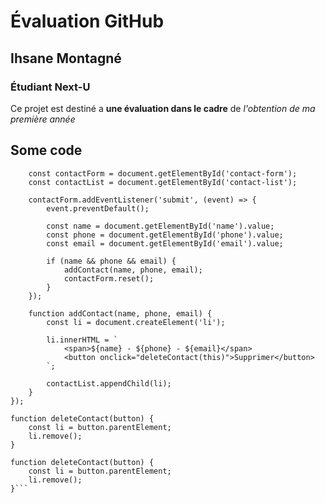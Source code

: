 # Évaluation GitHub

## Ihsane Montagné

### Étudiant Next-U

Ce projet est destiné a **une évaluation dans le cadre** de _l'obtention de ma première année_

## Some code

```document.addEventListener('DOMContentLoaded', () => {
    const contactForm = document.getElementById('contact-form');
    const contactList = document.getElementById('contact-list');

    contactForm.addEventListener('submit', (event) => {
        event.preventDefault();
        
        const name = document.getElementById('name').value;
        const phone = document.getElementById('phone').value;
        const email = document.getElementById('email').value;

        if (name && phone && email) {
            addContact(name, phone, email);
            contactForm.reset();
        }
    });

    function addContact(name, phone, email) {
        const li = document.createElement('li');

        li.innerHTML = `
            <span>${name} - ${phone} - ${email}</span>
            <button onclick="deleteContact(this)">Supprimer</button>
        `;

        contactList.appendChild(li);
    }
});

function deleteContact(button) {
    const li = button.parentElement;
    li.remove();
}

function deleteContact(button) {
    const li = button.parentElement;
    li.remove();
}```
